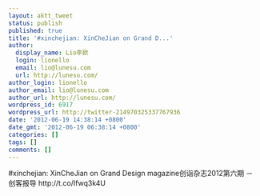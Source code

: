 ```yaml
---
layout: aktt_tweet
status: publish
published: true
title: '#xinchejian: XinCheJian on Grand D...'
author:
  display_name: Lio李欧
  login: lionello
  email: lio@lunesu.com
  url: http://lunesu.com/
author_login: lionello
author_email: lio@lunesu.com
author_url: http://lunesu.com/
wordpress_id: 6917
wordpress_url: http://twitter-214970325337767936
date: '2012-06-19 14:38:14 +0800'
date_gmt: '2012-06-19 06:38:14 +0800'
categories: []
tags: []
comments: []
---
```

<p>#xinchejian: <!--:en-->XinCheJian on Grand Design magazine<!--:--><!--:zh-->创诣杂志2012第六期 － 创客报导<!--:--> http://t.co/Ifwq3k4U</p>
